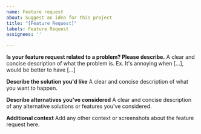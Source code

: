 ```yaml
---
name: Feature request
about: Suggest an idea for this project
title: "[Feature Request]"
labels: Feature Request
assignees: ''

---
```


**Is your feature request related to a problem? Please describe.**
A clear and concise description of what the problem is. Ex. It's annoying when [...], would be better to have [...]

**Describe the solution you'd like**
A clear and concise description of what you want to happen.

**Describe alternatives you've considered**
A clear and concise description of any alternative solutions or features you've considered.

**Additional context**
Add any other context or screenshots about the feature request here.
